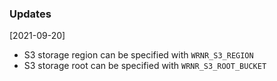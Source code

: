 ### Updates ###

[2021-09-20]
- S3 storage region can be specified with `WRNR_S3_REGION`
- S3 storage root can be specified with `WRNR_S3_ROOT_BUCKET`
